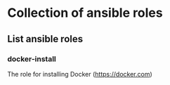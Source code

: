 # Collection of ansible roles

## List ansible roles

### docker-install
The role for installing Docker (https://docker.com)
